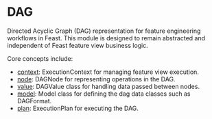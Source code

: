 # DAG
Directed Acyclic Graph (DAG) representation for feature engineering workflows in Feast. This module is designed to remain abstracted and independent of Feast feature view business logic.

Core concepts include:
- [context](./context.py): ExecutionContext for managing feature view execution.
- [node](./node.py): DAGNode for representing operations in the DAG.
- [value](./value.py): DAGValue class for handling data passed between nodes.
- [model](./model.py): Model class for defining the dag data classes such as DAGFormat.
- [plan](./plan.py): ExecutionPlan for executing the DAG.
